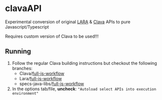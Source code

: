 # clavaAPI

Experimental conversion of original [LARA](https://github.com/specs-feup/lara-framework/) & [Clava](https://github.com/specs-feup/clava/) APIs to pure Javascript/Typescript

Requires custom version of Clava to be used!!!

## Running

1. Follow the regular Clava building instructions but checkout the following branches:
    - Clava/[full-js-workflow](https://github.com/specs-feup/clava/tree/full-js-workflow)
    - Lara/[full-js-workflow](https://github.com/specs-feup/lara-framework/tree/full-js-workflow)
    - specs-java-libs/[full-js-workflow](https://github.com/specs-feup/specs-java-libs/tree/full-js-workflow)
2. In the options tab/file, **uncheck**: `"Autoload select APIs into execution environment"`
